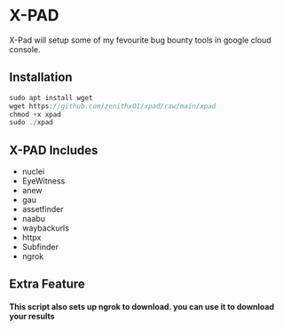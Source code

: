 
# X-PAD

X-Pad will setup some of my fevourite bug bounty tools in google cloud console. 


## Installation

```javascript
sudo apt install wget
wget https://github.com/zenithx01/xpad/raw/main/xpad
chmod +x xpad
sudo ./xpad
```


## X-PAD Includes

- nuclei
- EyeWitness
- anew
- gau
- assetfinder
- naabu
- waybackurls
- httpx
- Subfinder
- ngrok



## Extra Feature

#### This script also sets up ngrok to download. you can use it to download your results 

